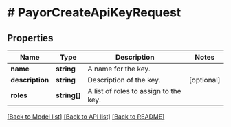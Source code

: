 # # PayorCreateApiKeyRequest

## Properties

Name | Type | Description | Notes
------------ | ------------- | ------------- | -------------
**name** | **string** | A name for the key. |
**description** | **string** | Description of the key. | [optional]
**roles** | **string[]** | A list of roles to assign to the key. |

[[Back to Model list]](../../README.md#models) [[Back to API list]](../../README.md#endpoints) [[Back to README]](../../README.md)
